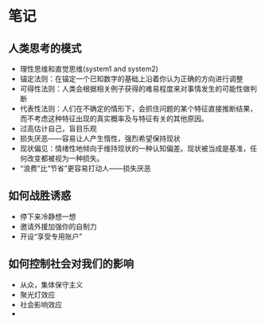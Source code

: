 # 笔记

## 人类思考的模式

- 理性思维和直觉思维(system1 and system2)
- 锚定法则：在锚定一个已知数字的基础上沿着你认为正确的方向进行调整
- 可得性法则：人类会根据相关例子获得的难易程度来对事情发生的可能性做判断
- 代表性法则：人们在不确定的情形下，会抓住问题的某个特征直接推断结果，而不考虑这种特征出现的真实概率及与特征有关的其他原因。
- 过高估计自己，盲目乐观
- 损失厌恶——容易让人产生惰性，强烈希望保持现状
- 现状偏见：情绪性地倾向于维持现状的一种认知偏差。现状被当成是基准，任何改变都被视为一种损失。
- “浪费”比“节省”更容易打动人——损失厌恶

## 如何战胜诱惑

- 停下来冷静想一想
- 邀请外援加强你的自制力
- 开设“享受专用账户”

## 如何控制社会对我们的影响

- 从众，集体保守主义
- 聚光灯效应
- 社会影响效应
- 